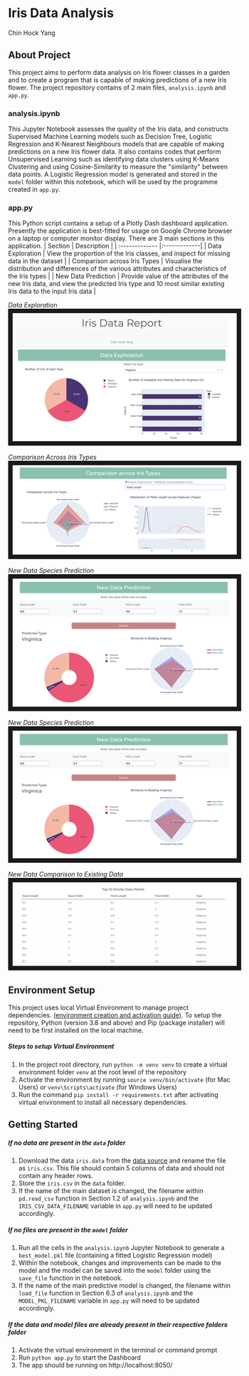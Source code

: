 # Iris Data Analysis
Chin Hock Yang

## About Project
This project aims to perform data analysis on Iris flower classes in a garden and to create a program that is capable of making predictions of a new Iris flower. The project repository contains of 2 main files, ```analysis.ipynb``` and ```app.py```.

### analysis.ipynb
This Jupyter Notebook assesses the quality of the Iris data, and constructs Supervised Machine Learning models such as Decision Tree, Logistic Regression and K-Nearest Neighbours models that are capable of making predictions on a new Iris flower data. It also contains codes that perform Unsupervised Learning such as identifying data clusters using K-Means Clustering and using Cosine-Similarity to measure the "similarity" between data points. A Logistic Regression model is generated and stored in the ```model``` folder within this notebook, which will be used by the programme created in ```app.py```.

### app.py
This Python script contains a setup of a Plotly Dash dashboard application. Presently the application is best-fitted for usage on Google Chrome browser on a laptop or computer monitor display. There are 3 main sections in this application.
| Section | Description |
| :------------- |:-------------|
| Data Exploration | View the proportion of the Iris classes, and inspect for missing data in the dataset |
| Comparison across Iris Types | Visualise the distribution and differences of the various attributes and characteristics of the Iris types |
| New Data Prediction | Provide value of the attributes of the new Iris data, and view the predicted Iris type and 10 most similar existing Iris data to the input Iris data |
 
<em>Data Exploration</em>
<span>
		<img src="https://github.com/chinhockyang/iris-classifier/blob/main/assets/Dataset%20Exploration.png" alt="Home Page" border="10" />
</span>

<em>Comparison Across Iris Types</em>
<span>
		<img src="https://github.com/chinhockyang/iris-classifier/blob/main/assets/Species%20Comparison.png" alt="Home Page" border="10" />
</span>

<em>New Data Species Prediction</em>
<span>
		<img src="https://github.com/chinhockyang/iris-classifier/blob/main/assets/Model%20Prediction.png" alt="Home Page" border="10" />
</span>

<em>New Data Species Prediction</em>
<span>
		<img src="https://github.com/chinhockyang/iris-classifier/blob/main/assets/Model%20Prediction.png" alt="Home Page" border="10" />
</span>

<em>New Data Comparison to Existing Data</em>
<span>
		<img src="https://github.com/chinhockyang/iris-classifier/blob/main/assets/Similarity%20Comparison.png" alt="Home Page" border="10" />
</span>

## Environment Setup
This project uses local Virtual Environment to manage project dependencies. [(environment creation and activation guide)](https://docs.python.org/3/tutorial/venv.html). To setup the repository, Python (version 3.8 and above) and Pip (package installer) will need to be first installed on the local machine.

##### Steps to setup Virtual Environment
1. In the project root directory, run ```python -m venv venv``` to create a virtual environment folder ```venv``` at the root level of the repository
2. Activate the environment by running ```source venv/bin/activate``` (for Mac Users) or ```venv\Scripts\activate``` (for Windows Users)
3. Run the command ```pip install -r requirements.txt``` after activating virtual environment to install all necessary dependencies.

## Getting Started
##### If no data are present in the ```data``` folder
1. Download the data ```iris.data``` from the [data source](https://archive.ics.uci.edu/ml/machine-learning-databases/iris/) and rename the file as ```iris.csv```. This file should contain 5 columns of data and should not contain any header rows.
2. Store the ```iris.csv``` in the ```data``` folder.
3. If the name of the main dataset is changed, the filename within ```pd.read_csv``` function in Section 1.2 of ```analysis.ipynb``` and the ```IRIS_CSV_DATA_FILENAME``` variable in ```app.py``` will need to be updated accordingly.

##### If no files are present in the ```model``` folder
1. Run all the cells in the ```analysis.ipynb``` Jupyter Notebook to generate a ```best_model.pkl``` file (containing a fitted Logistic Regression model)
2. Within the notebook, changes and improvements can be made to the model and the model can be saved into the ```model``` folder using the ```save_file``` function in the notebook.
3. If the name of the main predictive model is changed, the filename within ```load_file``` function in Section 6.3 of ```analysis.ipynb``` and the ```MODEL_PKL_FILENAME``` variable in ```app.py``` will need to be updated accordingly.

##### If the data and model files are already present in their respective folders folder
1. Activate the virtual environment in the terminal or command prompt
2. Run ```python app.py``` to start the Dashboard
3. The app should be running on http://localhost:8050/
